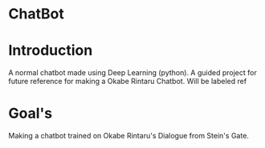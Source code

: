 # ChatBot

# Introduction
A normal chatbot made using Deep Learning (python). A guided project for future reference for making a Okabe Rintaru Chatbot. Will be labeled ref

# Goal's
Making a chatbot trained on Okabe Rintaru's Dialogue from Stein's Gate.
